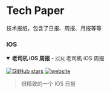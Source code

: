 # Tech Paper

技术报纸，包含了日报、周报、月报等等

### IOS

<details open>
<summary style="margin-bottom: 16px"><strong>老司机 iOS 周报</strong> - 🇨🇳 老司机 iOS 周报</summary>

[![GitHub stars](https://img.shields.io/github/stars/SwiftOldDriver/iOS-Weekly?style=flat-square)](https://github.com/SwiftOldDriver/iOS-Weekly) [![website](https://img.shields.io/badge/website-home-yellowgreen?style=flat-square)](https://github.com/SwiftOldDriver/iOS-Weekly)

> 很精致的一个 IOS 日报

</details>
